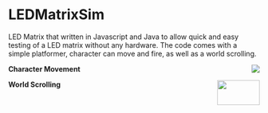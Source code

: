 # LEDMatrixSim
LED Matrix that written in Javascript and Java to allow quick and easy testing of a LED matrix without any hardware. The code comes with a simple platformer, character can move and fire, as well as a world scrolling.

<p align="right">
<img align="right" src="https://github.com/Air92/Project-CAD/blob/master/Documents/Air92%20Images/Logo.PNG"/>
 </p>

**Character Movement**

<p align="right">
<img align="right" src="https://github.com/Air92/Project-CAD/blob/master/Documents/Air92%20Images/Logo.PNG" width="85" height="50"/>
 </p>

**World Scrolling**